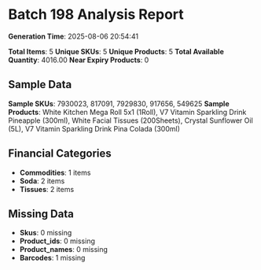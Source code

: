 # Batch 198 Analysis Report

**Generation Time**: 2025-08-06 20:54:41

**Total Items**: 5
**Unique SKUs**: 5
**Unique Products**: 5
**Total Available Quantity**: 4016.00
**Near Expiry Products**: 0

## Sample Data
**Sample SKUs**: 7930023, 817091, 7929830, 917656, 549625
**Sample Products**: White Kitchen Mega Roll 5x1 (1Roll), V7 Vitamin Sparkling Drink Pineapple (300ml), White Facial Tissues (200Sheets), Crystal Sunflower Oil (5L), V7 Vitamin Sparkling Drink Pina Colada (300ml)

## Financial Categories
- **Commodities**: 1 items
- **Soda**: 2 items
- **Tissues**: 2 items

## Missing Data
- **Skus**: 0 missing
- **Product_ids**: 0 missing
- **Product_names**: 0 missing
- **Barcodes**: 1 missing
